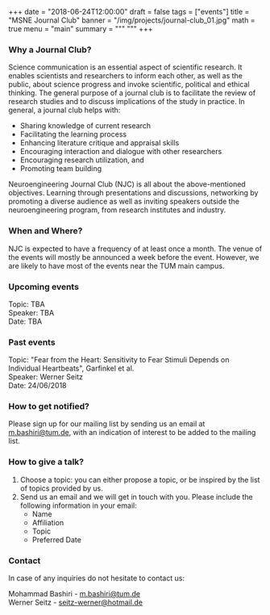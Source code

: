 +++
date = "2018-06-24T12:00:00"
draft = false
tags = ["events"]
title = "MSNE Journal Club"
banner = "/img/projects/journal-club_01.jpg"
math = true
menu = "main"
summary = """
"""
+++

### Why a Journal Club?

Science communication is an essential aspect of scientific research. It enables scientists and  researchers to inform
each other, as well as the public, about science progress and invoke scientific, political and ethical thinking.
The general purpose of a journal club is to facilitate the review of research studies and to discuss implications of
the study in practice. In general, a journal club helps with:

- Sharing knowledge of current research
- Facilitating the learning process
- Enhancing literature critique and appraisal skills
- Encouraging interaction and dialogue with other researchers
- Encouraging research utilization, and
- Promoting team building

Neuroengineering Journal Club (NJC) is all about the above-mentioned objectives. Learning through presentations and discussions,
networking by promoting a diverse audience as well as inviting speakers outside the neuroengineering program,
from research institutes and industry.

### When and Where?

NJC is expected to have a frequency of at least once a month. The venue of the events will mostly be announced a week before the
event. However, we are likely to have most of the events near the TUM main campus.

### Upcoming events

Topic: TBA<br>
Speaker: TBA<br>
Date: TBA<br>

### Past events

Topic: "Fear from the Heart: Sensitivity to Fear Stimuli Depends on Individual Heartbeats", Garfinkel et al.<br>
Speaker: Werner Seitz <br>
Date: 24/06/2018 <br>

### How to get notified?

Please sign up for our mailing list by sending us an email at m.bashiri@tum.de, with an indication of interest to
be added to the mailing list.

### How to give a talk?

1. Choose a topic: you can either propose a topic, or be inspired by the list of topics provided by us.
2. Send us an email and we will get in touch with you. Please include the following information in your email:
    - Name
    - Affiliation
    - Topic
    - Preferred Date


### Contact

In case of any inquiries do not hesitate to contact us: <br>

Mohammad Bashiri - [m.bashiri@tum.de](mailto:m.bashiri@tum.de) <br>
Werner Seitz - [seitz-werner@hotmail.de](mailto:seitz-werner@hotmail.de)
